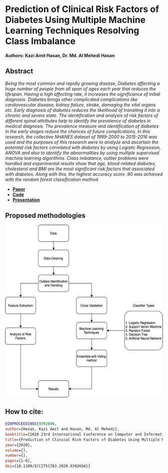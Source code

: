 # Prediction of Clinical Risk Factors of Diabetes Using Multiple Machine Learning Techniques Resolving Class Imbalance
#### Authors: Kazi Amit Hasan, Dr. Md. Al Mehedi Hasan
## Abstract
*Being the most common and rapidly growing disease, Diabetes affecting a huge number of people from all span of ages each year that reduces the lifespan. Having a high affecting rate, it increases the significance of initial diagnosis. Diabetes brings other complicated complications like cardiovascular disease, kidney failure, stroke, damaging the vital organs etc. Early diagnosis of diabetes reduces the likelihood of transiting it into a chronic and severe state. The identification and analysis of risk factors of different spinal attributes help to identify the prevalence of diabetes in medical diagnosis. The prevalence measure and identification of diabetes in the early stages reduce the chances of future complications.  In this research, the collective NHANES dataset of 1999-2000 to 2015-2016 was used and the purposes of this research were to analyze and ascertain the potential risk factors correlated with diabetes by using Logistic Regression, ANOVA and also to identify the abnormalities by using multiple supervised machine learning algorithms. Class imbalance, outlier problems were handled and experimental results show that age, blood-related diabetes, cholesterol and  BMI  are the most significant risk factors that associated with diabetes. Along with this, the highest accuracy score .90 was achieved with the random forest classification method.*

 - [**Paper**](https://ieeexplore.ieee.org/document/9392694)
 - [**Code**](https://github.com/AmitHasanShuvo/Prediction-of-Clinical-Risk-Factors-of-Diabetes-Using-ML-Resolving-Class-Imbalance)
 - [**Presentation**](https://www.youtube.com/watch?v=SkLwpha_ZRE)


## Proposed methodologies
<img  src="https://github.com/AmitHasanShuvo/Prediction-of-Clinical-Risk-Factors-of-Diabetes-Using-ML-Resolving-Class-Imbalance/blob/main/graphical%20representation%20of%20proposed%20methodologies.png"  width="550px"  height="550px"/>


## How to cite:
  
  ```bibtex
@INPROCEEDINGS{9392694,
  author={Hasan, Kazi Amit and Hasan, Md. Al Mehedi},
  booktitle={2020 23rd International Conference on Computer and Information Technology (ICCIT)}, 
  title={Prediction of Clinical Risk Factors of Diabetes Using Multiple Machine Learning Techniques Resolving Class Imbalance}, 
  year={2020},
  volume={},
  number={},
  pages={1-6},
  doi={10.1109/ICCIT51783.2020.9392694}}
```
